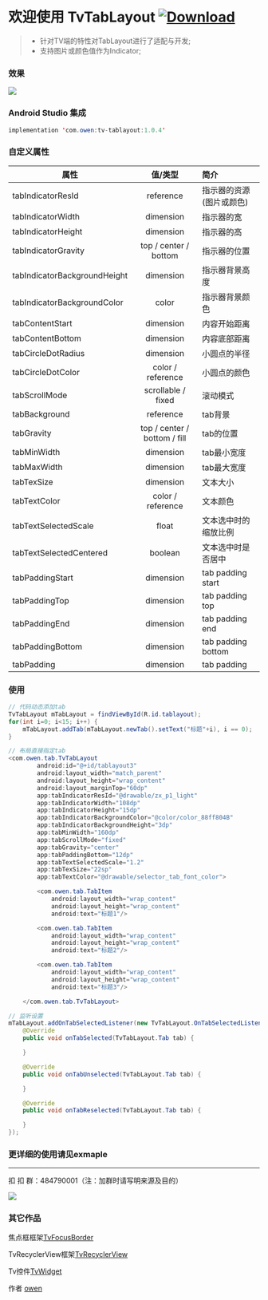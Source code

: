 # 欢迎使用 TvTabLayout [ ![Download](https://api.bintray.com/packages/zhousuqiang/maven/tv-tablayout/images/download.svg) ](https://bintray.com/zhousuqiang/maven/tv-tablayout/_latestVersion)

>* 针对TV端的特性对TabLayout进行了适配与开发;
>* 支持图片或颜色值作为Indicator;

### 效果

![](https://github.com/zhousuqiang/TvTabLayout/blob/master/images/tv_tablayout.gif)

### Android Studio 集成

```java
implementation 'com.owen:tv-tablayout:1.0.4'
```

### 自定义属性
| 属性      |  值/类型  |  简介  |
| -------- | :-----: | :---- |
| tabIndicatorResId     | reference |   指示器的资源(图片或颜色)     |
| tabIndicatorWidth     | dimension |   指示器的宽    |
| tabIndicatorHeight     | dimension |   指示器的高     |
| tabIndicatorGravity     | top / center / bottom |    指示器的位置    |
| tabIndicatorBackgroundHeight     | dimension |  指示器背景高度      |
| tabIndicatorBackgroundColor     | color |    指示器背景颜色    |
| tabContentStart     | dimension |    内容开始距离    |
| tabContentBottom     | dimension |   内容底部距离     |
| tabCircleDotRadius     | dimension |    小圆点的半径    |
| tabCircleDotColor     | color / reference |   小圆点的颜色     |
| tabScrollMode     | scrollable / fixed |   滚动模式     |
| tabBackground     | reference |    tab背景    |
| tabGravity     | top / center / bottom / fill |    tab的位置    |
| tabMinWidth     | dimension |   tab最小宽度     |
| tabMaxWidth     | dimension |   tab最大宽度     |
| tabTexSize     | dimension |    文本大小    |
| tabTextColor     | color / reference |    文本颜色    |
| tabTextSelectedScale     | float |    文本选中时的缩放比例    |
| tabTextSelectedCentered     | boolean |    文本选中时是否居中    |
| tabPaddingStart     | dimension |   tab padding start     |
| tabPaddingTop     | dimension |    tab padding top    |
| tabPaddingEnd     | dimension |    tab padding end    |
| tabPaddingBottom     | dimension |    tab padding bottom    |
| tabPadding     | dimension |    tab padding    |

### 使用

```java
// 代码动态添加tab
TvTabLayout mTabLayout = findViewById(R.id.tablayout);
for(int i=0; i<15; i++) {
    mTabLayout.addTab(mTabLayout.newTab().setText("标题"+i), i == 0);
}

// 布局直接指定tab
<com.owen.tab.TvTabLayout
        android:id="@+id/tablayout3"
        android:layout_width="match_parent"
        android:layout_height="wrap_content"
        android:layout_marginTop="60dp"
        app:tabIndicatorResId="@drawable/zx_p1_light"
        app:tabIndicatorWidth="108dp"
        app:tabIndicatorHeight="15dp"
        app:tabIndicatorBackgroundColor="@color/color_88ff804B"
        app:tabIndicatorBackgroundHeight="3dp"
        app:tabMinWidth="160dp"
        app:tabScrollMode="fixed"
        app:tabGravity="center"
        app:tabPaddingBottom="12dp"
        app:tabTextSelectedScale="1.2"
        app:tabTexSize="22sp"
        app:tabTextColor="@drawable/selector_tab_font_color">

        <com.owen.tab.TabItem
            android:layout_width="wrap_content"
            android:layout_height="wrap_content"
            android:text="标题1"/>

        <com.owen.tab.TabItem
            android:layout_width="wrap_content"
            android:layout_height="wrap_content"
            android:text="标题2"/>

        <com.owen.tab.TabItem
            android:layout_width="wrap_content"
            android:layout_height="wrap_content"
            android:text="标题3"/>

    </com.owen.tab.TvTabLayout>

// 监听设置
mTabLayout.addOnTabSelectedListener(new TvTabLayout.OnTabSelectedListener() {
    @Override
    public void onTabSelected(TvTabLayout.Tab tab) {

    }

    @Override
    public void onTabUnselected(TvTabLayout.Tab tab) {

    }

    @Override
    public void onTabReselected(TvTabLayout.Tab tab) {

    }
});
```

### 更详细的使用请见exmaple

------

扣 扣 群：484790001（注：加群时请写明来源及目的）

![](https://github.com/zhousuqiang/TvRecyclerView/blob/master/images/qq.png)

### 其它作品

焦点框框架[TvFocusBorder](https://github.com/zhousuqiang/TvFocusBorder)

TvRecyclerView框架[TvRecyclerView](https://github.com/zhousuqiang/TvRecyclerView)

Tv控件[TvWidget](https://github.com/zhousuqiang/TvWidget)

作者 [owen](https://github.com/zhousuqiang)
